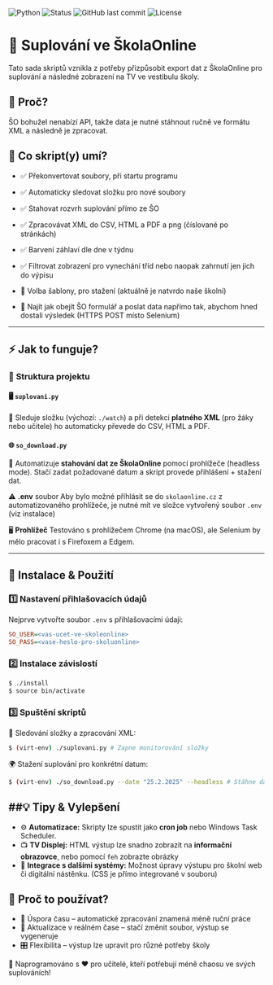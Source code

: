 ![Python](https://img.shields.io/badge/python-3.13-blue?style=for-the-badge&logo=python)
![Status](https://img.shields.io/badge/status-active-brightgreen?style=for-the-badge)
![GitHub last commit](https://img.shields.io/github/last-commit/spsehavirov/skolaonline-suplovani?style=for-the-badge)
![License](https://img.shields.io/github/license/spsehavirov/skolaonline-suplovani?style=for-the-badge)

# 📢 Suplování ve ŠkolaOnline

Tato sada skriptů vznikla z potřeby přizpůsobit export dat z ŠkolaOnline pro suplování a následné zobrazení na TV ve vestibulu školy. 

## 📌 **Proč?** 
ŠO bohužel nenabízí API, takže data je nutné stáhnout ručně ve formátu XML a následně je zpracovat.

## 🔧 **Co skript(y) umí?**  
- ✅ Překonvertovat soubory, při startu programu
- ✅ Automaticky sledovat složku pro nové soubory
- ✅ Stahovat rozvrh suplování přímo ze ŠO 
- ✅ Zpracovávat XML do CSV, HTML a PDF a png (číslované po stránkách)
- ✅ Barvení záhlaví dle dne v týdnu
- ✅ Filtrovat zobrazení pro vynechání tříd nebo naopak zahrnutí jen jich do výpisu

- 🚧 Volba šablony, pro stažení (aktuálně je natvrdo naše školní)
- 🚧 Najít jak obejít ŠO formulář a poslat data napřímo tak, abychom hned dostali výsledek (HTTPS POST místo Selenium)

---

## ⚡ **Jak to funguje?**
### 📂 **Struktura projektu**
#### 🖥️ `suplovani.py`  
👀 Sleduje složku (výchozí: `./watch`) a při detekci **platného XML** (pro žáky nebo učitele) ho automaticky převede do CSV, HTML a PDF.

#### 🌐 `so_download.py`  
🤖 Automatizuje **stahování dat ze ŠkolaOnline** pomocí prohlížeče (headless mode). Stačí zadat požadované datum a skript provede přihlášení + stažení dat.

⚠️ **.env** soubor
Aby bylo možné příhlásit se do `skolaonline.cz` z automatizovaného prohlížeče, je nutné mít ve složce vytvořený soubor `.env` (viz instalace)

🖥️ **Prohlížeč**
Testováno s prohlížečem Chrome (na macOS), ale Selenium by mělo pracovat i s Firefoxem a Edgem.

---

## 🚀 **Instalace & Použití**
### 1️⃣ **Nastavení přihlašovacích údajů**
Nejprve vytvořte soubor `.env` s přihlašovacími údaji:

```ini
SO_USER=<vas-ucet-ve-skoleonline>
SO_PASS=<vase-heslo-pro-skoluonline>
```
### 2️⃣ Instalace závislostí
```bash
$ ./install
$ source bin/activate
```
### 3️⃣ Spuštění skriptů
📡 Sledování složky a zpracování XML:
```bash
$ (virt-env) ./suplovani.py # Zapne monitorování složky
```
🌍 Stažení suplování pro konkrétní datum:
```bash
$ (virt-env) ./so_download.py --date "25.2.2025" --headless # Stáhne data k požadovaného datu
```

##💡 **Tipy & Vylepšení** 
----------------------- 
- ⚙ **Automatizace:** Skripty lze spustit jako **cron job** nebo Windows Task Scheduler. 
- 📺 **TV Displej:** HTML výstup lze snadno zobrazit na **informační obrazovce**, nebo pomocí `feh` zobrazte obrázky
- 🔄 **Integrace s dalšími systémy:** Možnost úpravy výstupu pro školní web či digitální nástěnku. (CSS je přímo integrované v souboru)

## 🎯 Proč to používat?

- 🚀 Úspora času – automatické zpracování znamená méně ruční práce
- 📡 Aktualizace v reálném čase – stačí změnit soubor, výstup se vygeneruje
- 🎛 Flexibilita – výstup lze upravit pro různé potřeby školy

🔹 Naprogramováno s ❤️ pro učitelé, kteří potřebují méně chaosu ve svých suplováních!
